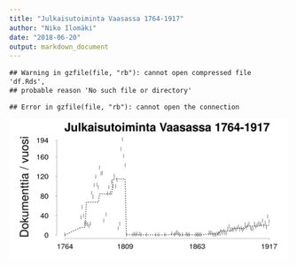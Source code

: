 ```yaml
---
title: "Julkaisutoiminta Vaasassa 1764-1917"
author: "Niko Ilomäki"
date: "2018-06-20"
output: markdown_document
---
```





```
## Warning in gzfile(file, "rb"): cannot open compressed file 'df.Rds',
## probable reason 'No such file or directory'
```

```
## Error in gzfile(file, "rb"): cannot open the connection
```

![plot of chunk Vaasa](figure/Vaasa-1.png)


